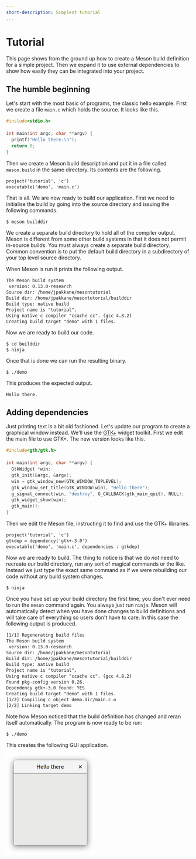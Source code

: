 ```yaml
---
short-description: Simplest tutorial
...
```


# Tutorial

This page shows from the ground up how to create a Meson build definition for a simple project. Then we expand it to use external dependencies to show how easily they can be integrated into your project.

The humble beginning
-----

Let's start with the most basic of programs, the classic hello example. First we create a file `main.c` which holds the source. It looks like this.

```c
#include<stdio.h>

int main(int argc, char **argv) {
  printf("Hello there.\n");
  return 0;
}
```

Then we create a Meson build description and put it in a file called `meson.build` in the same directory. Its contents are the following.

```meson
project('tutorial', 'c')
executable('demo', 'main.c')
```

That is all. We are now ready to build our application. First we need to initialise the build by going into the source directory and issuing the following commands.

```console
$ meson builddir
```

We create a separate build directory to hold all of the compiler output. Meson is different from some other build systems in that it does not permit in-source builds. You must always create a separate build directory. Common convention is to put the default build directory in a subdirectory of your top level source directory.

When Meson is run it prints the following output.

    The Meson build system
     version: 0.13.0-research
    Source dir: /home/jpakkane/mesontutorial
    Build dir: /home/jpakkane/mesontutorial/builddir
    Build type: native build
    Project name is "tutorial".
    Using native c compiler "ccache cc". (gcc 4.8.2)
    Creating build target "demo" with 1 files.

Now we are ready to build our code.

```
$ cd builddir
$ ninja
```

Once that is done we can run the resulting binary.

```console
$ ./demo
```

This produces the expected output.

    Hello there.

Adding dependencies
-----

Just printing text is a bit old fashioned. Let's update our program to create a graphical window instead. We'll use the [GTK+](https://gtk.org) widget toolkit. First we edit the main file to use GTK+. The new version looks like this.

```c
#include<gtk/gtk.h>

int main(int argc, char **argv) {
  GtkWidget *win;
  gtk_init(&argc, &argv);
  win = gtk_window_new(GTK_WINDOW_TOPLEVEL);
  gtk_window_set_title(GTK_WINDOW(win), "Hello there");
  g_signal_connect(win, "destroy", G_CALLBACK(gtk_main_quit), NULL);
  gtk_widget_show(win);
  gtk_main();
}
```

Then we edit the Meson file, instructing it to find and use the GTK+ libraries.

```meson
project('tutorial', 'c')
gtkdep = dependency('gtk+-3.0')
executable('demo', 'main.c', dependencies : gtkdep)
```

Now we are ready to build. The thing to notice is that we do *not* need to recreate our build directory, run any sort of magical commands or the like. Instead we just type the exact same command as if we were rebuilding our code without any build system changes.

```
$ ninja
```

Once you have set up your build directory the first time, you don't ever need to run the `meson` command again. You always just run `ninja`. Meson will automatically detect when you have done changes to build definitions and will take care of everything so users don't have to care. In this case the following output is produced.

    [1/1] Regenerating build files
    The Meson build system
     version: 0.13.0-research
    Source dir: /home/jpakkane/mesontutorial
    Build dir: /home/jpakkane/mesontutorial/builddir
    Build type: native build
    Project name is "tutorial".
    Using native c compiler "ccache cc". (gcc 4.8.2)
    Found pkg-config version 0.26.
    Dependency gtk+-3.0 found: YES
    Creating build target "demo" with 1 files.
    [1/2] Compiling c object demo.dir/main.c.o
    [2/2] Linking target demo

Note how Meson noticed that the build definition has changed and reran itself automatically. The program is now ready to be run:

```
$ ./demo
```

This creates the following GUI application.

![GTK+ sample application screenshot](images/gtksample.png)
